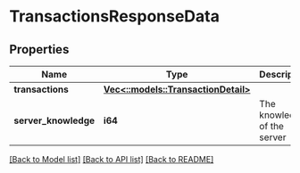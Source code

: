 # TransactionsResponseData

## Properties

Name | Type | Description | Notes
------------ | ------------- | ------------- | -------------
**transactions** | [**Vec<::models::TransactionDetail>**](TransactionDetail.md) |  | 
**server_knowledge** | **i64** | The knowledge of the server | 

[[Back to Model list]](../README.md#documentation-for-models) [[Back to API list]](../README.md#documentation-for-api-endpoints) [[Back to README]](../README.md)


